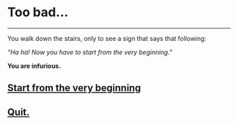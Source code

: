 # Too bad...  
---  

You walk down the stairs, only to see a sign that says that following:  

_“Ha ha! Now you have to start from the very beginning."_

**You are infurious.**

## [Start from the very beginning](../home.md)  
## [Quit.](quit-message.md)